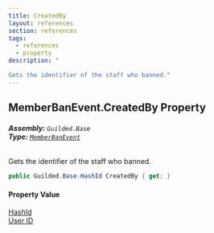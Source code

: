 ```yaml
---
title: CreatedBy
layout: references
section: references
tags:
  - references
  - property
description: "

Gets the identifier of the staff who banned."
---
```


## MemberBanEvent.CreatedBy Property
###### **Assembly:** `Guilded.Base`<br/>**Type:** [`MemberBanEvent`](MemberBanEvent 'Guilded.Base.Events.MemberBanEvent')

Gets the identifier of the staff who banned.

```csharp
public Guilded.Base.HashId CreatedBy { get; }
```

#### Property Value
[HashId](HashId 'Guilded.Base.HashId')  
[User ID](UserSummary.Id 'Guilded.Base.Users.UserSummary.Id')